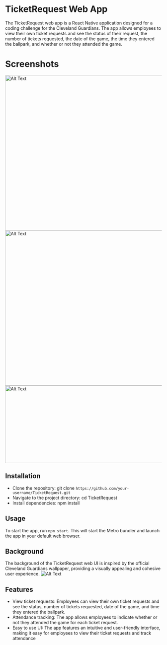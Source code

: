 # TicketRequest Web App
The TicketRequest web app is a React Native application designed for a coding challenge for the Cleveland Guardians. The app allows employees to view their own ticket requests and see the status of their request, the number of tickets requested, the date of the game, the time they entered the ballpark, and whether or not they attended the game.
# Screenshots
<img src="https://i.imgur.com/bxOSx9j.jpg" alt="Alt Text" width="700" height="500">
<img src="https://i.imgur.com/yFNRdZq.jpg" alt="Alt Text" width="700" height="500">
<img src="https://i.imgur.com/3tHhFVI.png" alt="Alt Text" width="620" height="250">

## Installation
- Clone the repository: git clone `https://github.com/your-username/TicketRequest.git`
- Navigate to the project directory: cd TicketRequest
- Install dependencies: npm install
## Usage
To start the app, run ``npm start``. This will start the Metro bundler and launch the app in your default web browser.

## Background
The background of the TicketRequest web UI is inspired by the official Cleveland Guardians wallpaper, providing a visually appealing and cohesive user experience.
![Alt Text](https://i.imgur.com/pUQdqin.jpg)
## Features
- View ticket requests: Employees can view their own ticket requests and see the status, number of tickets requested, date of the game, and time they entered the ballpark.
- Attendance tracking: The app allows employees to indicate whether or not they attended the game for each ticket request.
- Easy to use UI: The app features an intuitive and user-friendly interface, making it easy for employees to view their ticket requests and track attendance



